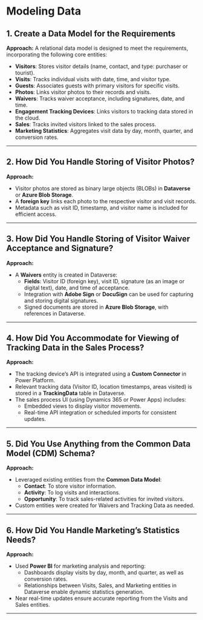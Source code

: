 # Modeling Data

## **1. Create a Data Model for the Requirements**
**Approach:**
A relational data model is designed to meet the requirements, incorporating the following core entities:
- **Visitors**: Stores visitor details (name, contact, and type: purchaser or tourist).
- **Visits**: Tracks individual visits with date, time, and visitor type.
- **Guests**: Associates guests with primary visitors for specific visits.
- **Photos**: Links visitor photos to their records and visits.
- **Waivers**: Tracks waiver acceptance, including signatures, date, and time.
- **Engagement Tracking Devices**: Links visitors to tracking data stored in the cloud.
- **Sales**: Tracks invited visitors linked to the sales process.
- **Marketing Statistics**: Aggregates visit data by day, month, quarter, and conversion rates.

---

## **2. How Did You Handle Storing of Visitor Photos?**
**Approach:**
- Visitor photos are stored as binary large objects (BLOBs) in **Dataverse** or **Azure Blob Storage**.
- A **foreign key** links each photo to the respective visitor and visit records.
- Metadata such as visit ID, timestamp, and visitor name is included for efficient access.

---

## **3. How Did You Handle Storing of Visitor Waiver Acceptance and Signature?**
**Approach:**
- A **Waivers** entity is created in Dataverse:
  - **Fields**: Visitor ID (foreign key), visit ID, signature (as an image or digital text), date, and time of acceptance.
  - Integration with **Adobe Sign** or **DocuSign** can be used for capturing and storing digital signatures.
  - Signed documents are stored in **Azure Blob Storage**, with references in Dataverse.

---

## **4. How Did You Accommodate for Viewing of Tracking Data in the Sales Process?**
**Approach:**
- The tracking device’s API is integrated using a **Custom Connector** in Power Platform.
- Relevant tracking data (Visitor ID, location timestamps, areas visited) is stored in a **TrackingData** table in Dataverse.
- The sales process UI (using Dynamics 365 or Power Apps) includes:
  - Embedded views to display visitor movements.
  - Real-time API integration or scheduled imports for consistent updates.

---

## **5. Did You Use Anything from the Common Data Model (CDM) Schema?**
**Approach:**
- Leveraged existing entities from the **Common Data Model**:
  - **Contact**: To store visitor information.
  - **Activity**: To log visits and interactions.
  - **Opportunity**: To track sales-related activities for invited visitors.
- Custom entities were created for Waivers and Tracking Data as needed.

---

## **6. How Did You Handle Marketing’s Statistics Needs?**
**Approach:**
- Used **Power BI** for marketing analysis and reporting:
  - Dashboards display visits by day, month, and quarter, as well as conversion rates.
  - Relationships between Visits, Sales, and Marketing entities in Dataverse enable dynamic statistics generation.
- Near real-time updates ensure accurate reporting from the Visits and Sales entities.

---
